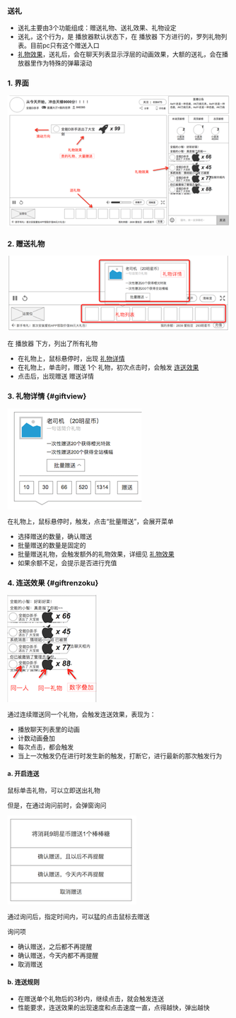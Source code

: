 ### 送礼
* 送礼主要由3个功能组成：赠送礼物、送礼效果、礼物设定
* 送礼，这个行为，是 播放器默认状态下，在 播放器 下方进行的，罗列礼物列表。目前pc只有这个赠送入口
* [礼物效果](gifteffect.md)，送礼后，会在聊天列表显示浮层的动画效果，大额的送礼，会在播放器里作为特殊的弹幕滚动


### 1. 界面
![](img/gift.png)


### 2. 赠送礼物
![](img/gift-info.png)

在 播放器 下方，列出了所有礼物

* 在礼物上，鼠标悬停时，出现 [礼物详情](#giftview)
* 在礼物上，单击时，赠送 1个 礼物，初次点击时，会触发 [连送效果](#giftrenzoku)
* 点击后，出现赠送 赠送详情

### 3. 礼物详情 {#giftview}
![](img/gift-give.png)

在礼物上，鼠标悬停时，触发，点击“批量赠送”，会展开菜单

* 选择赠送的数量，确认赠送
* 批量赠送的数量是固定的
* 批量赠送礼物，会触发额外的礼物效果，详细见 [礼物效果](gifteffect.md)
* 如果余额不足，会提示是否进行充值


### 4. 连送效果 {#giftrenzoku}
![](img/giftrenzoku.png)

通过连续赠送同一个礼物，会触发连送效果，表现为：

* 播放聊天列表里的动画
* 计数动画叠加
* 每次点击，都会触发
* 当上一次触发仍在进行时发生新的触发，打断它，进行最新的那次触发行为

#### a. 开启连送
鼠标单击礼物，可以立即送出礼物

但是，在通过询问前时，会弹窗询问

![](img/giftnotice.png)

通过询问后，指定时间内，可以猛的点击鼠标去赠送

询问项

* 确认赠送，之后都不再提醒
* 确认赠送，今天内都不再提醒
* 取消赠送

#### b. 连送规则
* 在赠送单个礼物后的3秒内，继续点击，就会触发连送
* 性能要求，连送效果的出现速度和点击速度一直，点得越快，弹出越快



